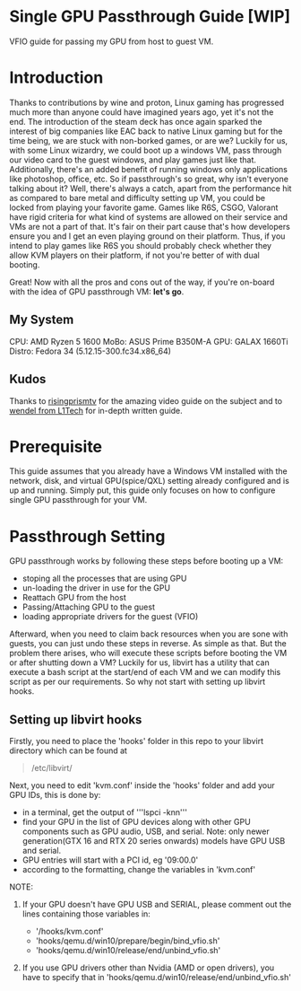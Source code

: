 # Single GPU Passthrough Guide [WIP]
VFIO guide for passing my GPU from host to guest VM.

# Introduction
Thanks to contributions by wine and proton, Linux gaming has progressed much more than anyone could have imagined years ago, yet it's not the end. The introduction of the steam deck has once again sparked the interest of big companies like EAC back to native Linux gaming but for the time being, we are stuck with non-borked games, or are we? Luckily for us, with some Linux wizardry, we could boot up a windows VM, pass through our video card to the guest windows, and play games just like that. Additionally, there's an added benefit of running windows only applications like photoshop, office, etc. So if passthrough's so great, why isn't everyone talking about it? Well, there's always a catch, apart from the performance hit as compared to bare metal and difficulty setting up VM, you could be locked from playing your favorite game. Games like R6S, CSGO, Valorant have rigid criteria for what kind of systems are allowed on their service and VMs are not a part of that. It's fair on their part cause that's how developers ensure you and I get an even playing ground on their platform. Thus, if you intend to play games like R6S you should probably check whether they allow KVM players on their platform, if not you're better of with dual booting.

Great! Now with all the pros and cons out of the way, if you're on-board with the idea of GPU passthrough VM: **let's go**.

## My System
CPU: AMD Ryzen 5 1600
MoBo: ASUS Prime B350M-A
GPU: GALAX 1660Ti
Distro: Fedora 34 (5.12.15-300.fc34.x86_64)

## Kudos
Thanks to [risingprismtv](https://youtu.be/3BxAaaRDEEw) for the amazing video guide on the subject and to [wendel from L1Tech](https://forum.level1techs.com/t/fedora-33-ultimiate-vfio-guide-for-2020-2021-wip/163814) for in-depth written guide.

# Prerequisite
This guide assumes that you already have a Windows VM installed with the network, disk, and virtual GPU(spice/QXL) setting already configured and is up and running. Simply put, this guide only focuses on how to configure single GPU passthrough for your VM.

# Passthrough Setting
GPU passthrough works by following these steps before booting up a VM:
- stoping all the processes that are using GPU
- un-loading the driver in use for the GPU
- Reattach GPU from the host
- Passing/Attaching GPU to the guest
- loading appropriate drivers for the guest (VFIO)

Afterward, when you need to claim back resources when you are sone with guests, you can just undo these steps in reverse. As simple as that. But the problem there arises, who will execute these scripts before booting the VM or after shutting down a VM? Luckily for us, libvirt has a utility that can execute a bash script at the start/end of each VM and we can modify this script as per our requirements. So why not start with setting up libvirt hooks.

## Setting up libvirt hooks
Firstly, you need to place the 'hooks' folder in this repo to your libvirt directory which can be found at
> /etc/libvirt/

Next, you need to edit 'kvm.conf' inside the 'hooks' folder and add your GPU IDs, this is done by:
- in a terminal, get the output of '''lspci -knn'''
- find your GPU in the list of GPU devices along with other GPU components such as GPU audio, USB, and serial. Note: only newer generation(GTX 16 and RTX 20 series onwards) models have GPU USB and serial.
- GPU entries will start with a PCI id, eg '09:00.0'
- according to the formatting, change the variables in 'kvm.conf' 

NOTE: 
1. If your GPU doesn't have GPU USB and SERIAL, please comment out the lines containing those variables in: 
   - '/hooks/kvm.conf'
   - 'hooks/qemu.d/win10/prepare/begin/bind_vfio.sh'
   - 'hooks/qemu.d/win10/release/end/unbind_vfio.sh'

2. If you use GPU drivers other than Nvidia (AMD or open drivers), you have to specify that in 'hooks/qemu.d/win10/release/end/unbind_vfio.sh'

